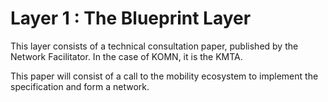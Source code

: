 # Layer 1 : The Blueprint Layer

This layer consists of a technical consultation paper, published by the Network Facilitator. In the case of KOMN, it is the KMTA. 

This paper will consist of a call to the mobility ecosystem to implement the specification and form a network.  
